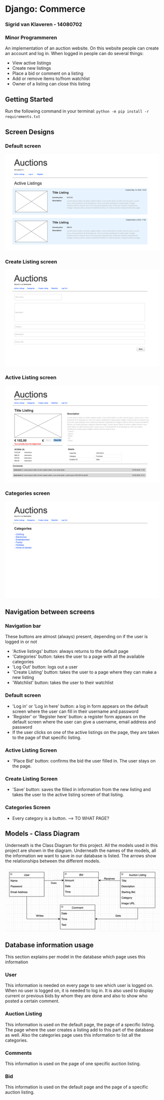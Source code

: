 # Django: Commerce

### Sigrid van Klaveren - 14080702

### Minor Programmeren

An implementation of an auction website. On this website people can create an account and log in. When logged in people can do several things:
- View active listings
- Create new listings
- Place a bid or comment on a listing
- Add or remove items to/from watchlist
- Owner of a listing can close this listing


## Getting Started

Run the following command in your terminal:
`python -m pip install -r requirements.txt`


## Screen Designs

### Default screen
![Default page](/auctions/design_document/sketches/Default%20screen%401x.png)

### Create Listing screen
![Create Listing](/auctions/design_document/sketches/Create%20Listing%401x.png)

### Active Listing screen
![Active Listing](/auctions/design_document/sketches/Active%20Listing%401x.png)

### Categories screen
![Categories](/auctions/design_document/sketches/Categories%20screen%401x.png)


## Navigation between screens

### Navigation bar
These buttons are almost (always) present, depending on if the user is logged in or not
- 'Active listings' button: always returns to the default page
- 'Categories' button: takes the user to a page with all the available categories
- 'Log Out' button: logs out a user 
- 'Create Listing' button: takes the user to a page where they can make a new listing
- 'Watchlist' button: takes the user to their watchlist

### Default screen
- 'Log in' or 'Log in here' button: a log in form appears on the default screen where the user can fill in their username and password
- 'Register' or 'Register here' button: a register form appears on the default screen where the user can give a username, email address and password
- If the user clicks on one of the active listings on the page, they are taken to the page of that specific listing.

### Active Listing Screen
- 'Place Bid' button: confirms the bid the user filled in. The user stays on the page.

### Create Listing Screen
- 'Save' button: saves the filled in information from the new listing and takes the user to the active listing screen of that listing.

### Categories Screen
- Every category is a button. --> TO WHAT PAGE?

## Models - Class Diagram
Underneath is the Class Diagram for this project. All the models used in this project are shown in the diagram. Underneath the names of the models, all the information we want to save in our database is listed. The arrows show the relationships between the different models.

![Class Diagram](/auctions/design_document/sketches/Schermafbeelding%202022-05-10%20om%2014.47.51.png)

## Database information usage
This section explains per model in the database which page uses this information

### User
This information is needed on every page to see which user is logged on. When no user is logged on, it is needed to log in. It is also used to display current or previous bids by whom they are done and also to show who posted a certain comment.

### Auction Listing
This information is used on the default page, the page of a specific listing. The page where the user creates a listing add to this part of the database as well. Also the categories page uses this information to list all the categories.

### Comments
This information is used on the page of one specific auction listing.

### Bid
This information is used on the default page and the page of a specific auction listing.










